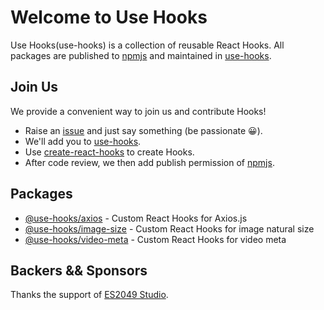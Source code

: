 # Welcome to Use Hooks

Use Hooks(use-hooks) is a collection of reusable React Hooks. All packages are published to [npmjs](https://www.npmjs.com/settings/use-hooks/packages) and maintained in [use-hooks](https://github.com/use-hooks).

## Join Us

We provide a convenient way to join us and contribute Hooks!

 - Raise an [issue](https://github.com/use-hooks/homepage/issues) and just say something (be passionate 😀).
 - We'll add you to [use-hooks](https://github.com/use-hooks).
 - Use [create-react-hooks](https://github.com/use-hooks/create-react-hooks) to create Hooks.
 - After code review, we then add publish permission of [npmjs](https://www.npmjs.com/settings/use-hooks/packages).
 
## Packages
 
 - [@use-hooks/axios](https://github.com/use-hooks/react-hooks-axios) - Custom React Hooks for Axios.js
 - [@use-hooks/image-size](https://github.com/use-hooks/react-hooks-image-size) - Custom React Hooks for image natural size
 - [@use-hooks/video-meta](https://github.com/use-hooks/react-hooks-video-meta) - Custom React Hooks for video meta
 
## Backers && Sponsors
 
Thanks the support of [ES2049 Studio](https://es2049.studio/).
